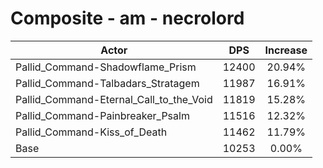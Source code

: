 # Composite - am - necrolord
| Actor | DPS | Increase |
|---|:---:|:---:|
|Pallid_Command-Shadowflame_Prism|12400|20.94%|
|Pallid_Command-Talbadars_Stratagem|11987|16.91%|
|Pallid_Command-Eternal_Call_to_the_Void|11819|15.28%|
|Pallid_Command-Painbreaker_Psalm|11516|12.32%|
|Pallid_Command-Kiss_of_Death|11462|11.79%|
|Base|10253|0.00%|
